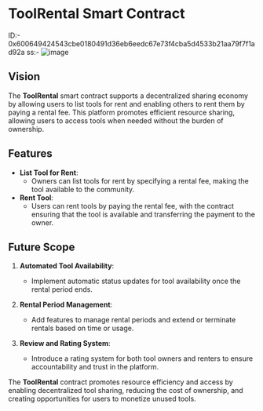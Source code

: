 # ToolRental Smart Contract
ID:- 0x600649424543cbe0180491d36eb6eedc67e73f4cba5d4533b21aa79f7f1ad92a
ss:- ![image](https://github.com/user-attachments/assets/872d8e08-a09e-40a4-97c8-6890de5d03ee)

## Vision

The **ToolRental** smart contract supports a decentralized sharing economy by allowing users to list tools for rent and enabling others to rent them by paying a rental fee. This platform promotes efficient resource sharing, allowing users to access tools when needed without the burden of ownership.

## Features

- **List Tool for Rent**:
  - Owners can list tools for rent by specifying a rental fee, making the tool available to the community.
- **Rent Tool**:
  - Users can rent tools by paying the rental fee, with the contract ensuring that the tool is available and transferring the payment to the owner.

## Future Scope

1. **Automated Tool Availability**:

   - Implement automatic status updates for tool availability once the rental period ends.

2. **Rental Period Management**:

   - Add features to manage rental periods and extend or terminate rentals based on time or usage.

3. **Review and Rating System**:
   - Introduce a rating system for both tool owners and renters to ensure accountability and trust in the platform.

The **ToolRental** contract promotes resource efficiency and access by enabling decentralized tool sharing, reducing the cost of ownership, and creating opportunities for users to monetize unused tools.
